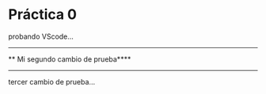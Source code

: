  # Práctica 0

probando VScode...

**********************************
** Mi segundo cambio de prueba****
**********************************

tercer cambio de prueba...